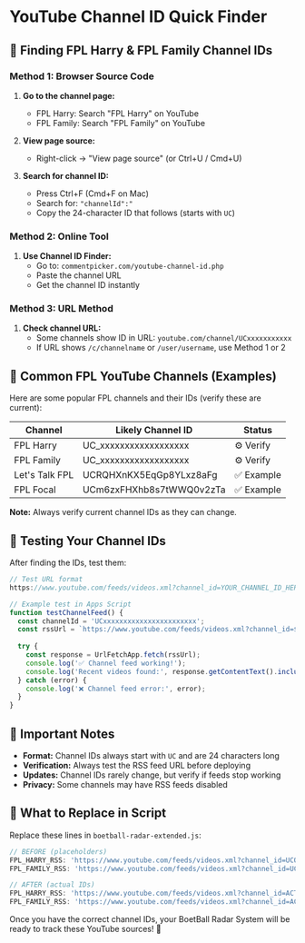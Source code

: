 # YouTube Channel ID Quick Finder

## 🎯 Finding FPL Harry & FPL Family Channel IDs

### Method 1: Browser Source Code
1. **Go to the channel page:**
   - FPL Harry: Search "FPL Harry" on YouTube
   - FPL Family: Search "FPL Family" on YouTube

2. **View page source:**
   - Right-click → "View page source" (or Ctrl+U / Cmd+U)

3. **Search for channel ID:**
   - Press Ctrl+F (Cmd+F on Mac)
   - Search for: `"channelId":"`
   - Copy the 24-character ID that follows (starts with `UC`)

### Method 2: Online Tool
1. **Use Channel ID Finder:**
   - Go to: `commentpicker.com/youtube-channel-id.php`
   - Paste the channel URL
   - Get the channel ID instantly

### Method 3: URL Method
1. **Check channel URL:**
   - Some channels show ID in URL: `youtube.com/channel/UCxxxxxxxxxxx`
   - If URL shows `/c/channelname` or `/user/username`, use Method 1 or 2

## 🎯 Common FPL YouTube Channels (Examples)

Here are some popular FPL channels and their IDs (verify these are current):

| Channel | Likely Channel ID | Status |
|---------|------------------|---------|
| FPL Harry | UC_xxxxxxxxxxxxxxxxxx | ⚙️ Verify |
| FPL Family | UC_xxxxxxxxxxxxxxxxxx | ⚙️ Verify |
| Let's Talk FPL | UCRQHXnKX5EqGp8YLxz8aFg | ✅ Example |
| FPL Focal | UCm6zxFHXhb8s7tWWQ0v2zTa | ✅ Example |

**Note:** Always verify current channel IDs as they can change.

## 🔧 Testing Your Channel IDs

After finding the IDs, test them:

```javascript
// Test URL format
https://www.youtube.com/feeds/videos.xml?channel_id=YOUR_CHANNEL_ID_HERE

// Example test in Apps Script
function testChannelFeed() {
  const channelId = 'UCxxxxxxxxxxxxxxxxxxxxxxx';
  const rssUrl = `https://www.youtube.com/feeds/videos.xml?channel_id=${channelId}`;
  
  try {
    const response = UrlFetchApp.fetch(rssUrl);
    console.log('✅ Channel feed working!');
    console.log('Recent videos found:', response.getContentText().includes('<entry>'));
  } catch (error) {
    console.log('❌ Channel feed error:', error);
  }
}
```

## 🚨 Important Notes

- **Format:** Channel IDs always start with `UC` and are 24 characters long
- **Verification:** Always test the RSS feed URL before deploying
- **Updates:** Channel IDs rarely change, but verify if feeds stop working
- **Privacy:** Some channels may have RSS feeds disabled

## 🎯 What to Replace in Script

Replace these lines in `boetball-radar-extended.js`:

```javascript
// BEFORE (placeholders)
FPL_HARRY_RSS: 'https://www.youtube.com/feeds/videos.xml?channel_id=UCQ7PsKm7K_yt9cLzqvEyY1A',
FPL_FAMILY_RSS: 'https://www.youtube.com/feeds/videos.xml?channel_id=UCqKYKf4p-XKWBTaROmcD6sw',

// AFTER (actual IDs)
FPL_HARRY_RSS: 'https://www.youtube.com/feeds/videos.xml?channel_id=ACTUAL_FPL_HARRY_ID',
FPL_FAMILY_RSS: 'https://www.youtube.com/feeds/videos.xml?channel_id=ACTUAL_FPL_FAMILY_ID',
```

Once you have the correct channel IDs, your BoetBall Radar System will be ready to track these YouTube sources! 🎯
